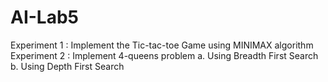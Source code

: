 # AI-Lab5
Experiment 1 : Implement the Tic-tac-toe Game using MINIMAX algorithm
Experiment 2 : Implement 4-queens problem
                  a. Using Breadth First Search
                  b. Using Depth First Search
